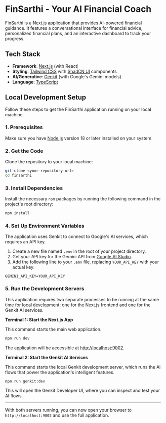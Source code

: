 # FinSarthi - Your AI Financial Coach

FinSarthi is a Next.js application that provides AI-powered financial guidance. It features a conversational interface for financial advice, personalized financial plans, and an interactive dashboard to track your progress.

## Tech Stack

- **Framework**: [Next.js](https://nextjs.org/) (with React)
- **Styling**: [Tailwind CSS](https://tailwindcss.com/) with [ShadCN UI](https://ui.shadcn.com/) components
- **AI/Generative**: [Genkit](https://firebase.google.com/docs/genkit) (with Google's Gemini models)
- **Language**: [TypeScript](https://www.typescriptlang.org/)

## Local Development Setup

Follow these steps to get the FinSarthi application running on your local machine.

### 1. Prerequisites

Make sure you have [Node.js](https://nodejs.org/) version 18 or later installed on your system.

### 2. Get the Code

Clone the repository to your local machine:

```bash
git clone <your-repository-url>
cd finsarthi
```

### 3. Install Dependencies

Install the necessary `npm` packages by running the following command in the project's root directory:

```bash
npm install
```

### 4. Set Up Environment Variables

The application uses Genkit to connect to Google's AI services, which requires an API key.

1.  Create a new file named `.env` in the root of your project directory.
2.  Get your API key for the Gemini API from [Google AI Studio](https://aistudio.google.com/app/apikey).
3.  Add the following line to your `.env` file, replacing `YOUR_API_KEY` with your actual key:

```
GEMINI_API_KEY=YOUR_API_KEY
```

### 5. Run the Development Servers

This application requires two separate processes to be running at the same time for local development: one for the Next.js frontend and one for the Genkit AI services.

**Terminal 1: Start the Next.js App**

This command starts the main web application.

```bash
npm run dev
```

The application will be accessible at [http://localhost:9002](http://localhost:9002).

**Terminal 2: Start the Genkit AI Services**

This command starts the local Genkit development server, which runs the AI flows that power the application's intelligent features.

```bash
npm run genkit:dev
```

This will open the Genkit Developer UI, where you can inspect and test your AI flows.

---

With both servers running, you can now open your browser to `http://localhost:9002` and use the full application.
